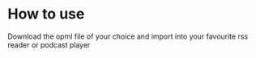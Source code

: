 # How to use
Download the opml file of your choice and import into your favourite rss reader or podcast player
